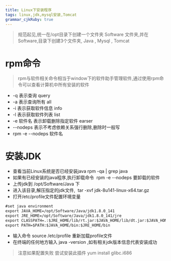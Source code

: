 ```yaml
---
title: Linux下安装程序
tags: linux,jdk,mysql安装,Tomcat
grammar_cjkRuby: true
---
```


> 规范起见,统一在/opt目录下创建一个文件夹 Software 文件夹,并在Software,目录下创建3个文件夹, Java , Mysql , Tomcat

# rpm命令

> rpm与软件相关命令相当于window下的软件助手管理软件,通过使用rpm命令可以查看计算机中所有安装的软件

- -q 表示查询 query
- -a 表示查询所有 all
- -i 表示获取软件信息 info
- -l 表示获取软件列表 list
- -e 软件名 表示卸载删除指定软件 earser
- --nodeps 表示不考虑依赖关系强行删除,删除时一般写
- rpm -e --nodeps 软件名

# 安装JDK

- 查看当前Linux系统是否已经安装java rpm -qa | grep java
- 如果有已经安装的java程序,执行卸载命令  rpm -e --nodeps 要卸载的软件
- 上传jdk到 /opt/Software/Java 下
- 进入该目录,解压指定的jdk文件,  tar -xvf jdk-8u141-linux-x64.tar.gz
- 打开/etc/profile文件配置环境变量

``` xml
#set java environment
export JAVA_HOME=/opt/Software/Java/jdk1.8.0_141
export JRE_HOME=/opt/Software/Java/jdk1.8.0_141/jre
export CLASSPATH=.:$JRE_HOME/lib/rt.jar:$JAVA_HOME/lib/dt.jar:$JAVA_HOME/lib/tools.jar
export PATH=$PATH:$JAVA_HOME/bin:$JRE_HOME/bin
```
- 输入命令 source /etc/profile 重新加载profile文件
- 在终端的任何地方输入 java -version ,如有相关jdk版本信息代表安装成功
> 注意如果配置失败 尝试安装此插件 yum install glibc.i686
